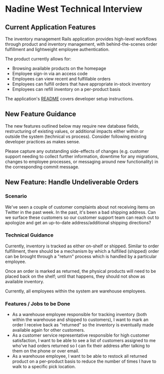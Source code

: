 # Nadine West Technical Interview

## Current Application Features

The inventory management Rails application provides high-level workflows
through product and inventory management, with behind-the-scenes order
fulfillment and lightweight employee authentication.

The product currently allows for:

* Browsing available products on the homepage
* Employee sign-in via an access code
* Employees can view recent and fulfillable orders
* Employees can fulfill orders that have appropriate in-stock inventory
* Employees can refill inventory on a per-product basis

The application's [README](./README.md) covers developer setup instructions.

## New Feature Guidance

The new features outlined below may require new database fields, restructuring
of existing values, or additional impacts either within or outside the system
(technical vs process). Consider following existing developer practices as
makes sense.

Please capture any outstanding side-effects of changes (e.g. customer support
needing to collect further information, downtime for any migrations, changes to
employee processes, or messaging around new functionality) in the corresponding
commit message.

## New Feature: Handle Undeliverable Orders

### Scenario

We've seen a couple of customer complaints about not receiving items on Twitter
in the past week. In the past, it's been a bad shipping address. Can we surface
these customers so our customer support team can reach out to apologize and get
an up-to-date address/additional shipping directions?

### Technical Guidance

Currently, inventory is tracked as either on-shelf or shipped. Similar to order
fulfillment, there should be a mechanism by which a fulfilled (shipped) order
can be brought through a "return" process which is handled by a particular
employee.

Once an order is marked as returned, the physical products will need to be
placed back on the shelf; until that happens, they should not show as available
inventory.

Currently, all employees within the system are warehouse employees.

### Features / Jobs to be Done

* As a warehouse employee responsible for tracking inventory (both within the
  warehouse and shipped to customers), I want to mark an order I receive back
  as "returned" so the inventory is eventually made available again for other
  customers.
* As a customer service representative responsible for high customer
  satisfaction, I want to be able to see a list of customers assigned to me
  who've had orders returned so I can fix their address after talking to them
  on the phone or over email.
* As a warehouse employee, I want to be able to restock all returned product on
  a per-product basis to reduce the number of times I have to walk to a
  specific pick location.
